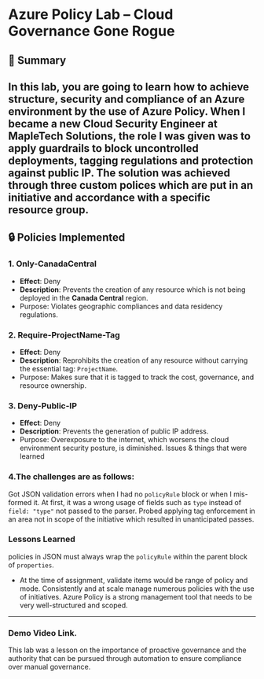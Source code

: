 
# Azure Policy Lab – Cloud Governance Gone Rogue
## 🎯 Summary
In this lab, you are going to learn how to achieve structure, security and compliance of an Azure environment by the use of **Azure Policy**. When I became a new Cloud Security Engineer at MapleTech Solutions, the role I was given was to apply guardrails to block uncontrolled deployments, tagging regulations and protection against public IP. The solution was achieved through three custom polices which are put in an initiative and accordance with a specific resource group.
---
## 🔒 Policies Implemented

### 1. **Only-CanadaCentral**
- **Effect**: Deny
- **Description**: Prevents the creation of any resource which is not being deployed in the **Canada Central** region.
-  Purpose: Violates geographic compliances and data residency regulations.

### 2. **Require-ProjectName-Tag**
- **Effect**: Deny
- **Description**: Reprohibits the creation of any resource without carrying the essential tag: `ProjectName`.
- Purpose: Makes sure that it is tagged to track the cost, governance, and resource ownership.

### 3. **Deny-Public-IP**
- **Effect**: Deny
- **Description**: Prevents the generation of public IP address.
- Purpose: Overexposure to the internet, which worsens the cloud environment security posture, is diminished.
Issues & things that were learned

### 4.The challenges are as follows:
Got JSON validation errors when I had no `policyRule` block or when I mis-formed it.
At first, it was a wrong usage of fields such as `type` instead of `field: "type"` not passed to the parser.
Probed applying tag enforcement in an area not in scope of the initiative which resulted in unanticipated passes.

### Lessons Learned
policies in JSON must always wrap the `policyRule` within the parent block of `properties`.
- At the time of assignment, validate items would be range of policy and mode.
Consistently and at scale manage numerous policies with the use of initiatives.
Azure Policy is a strong management tool that needs to be very well-structured and scoped.

---
### Demo Video Link.

This lab was a lesson on the importance of proactive governance and the authority that can be pursued through automation to ensure compliance over manual governance.

